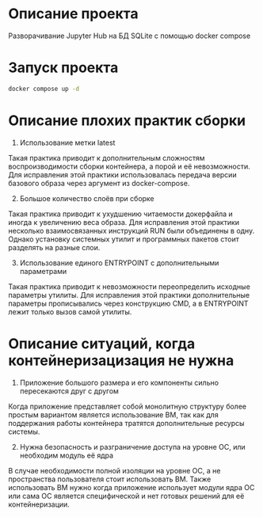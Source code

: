 # Описание проекта

Разворачивание Jupyter Hub на БД SQLite с помощью docker compose

# Запуск проекта

```bash
docker compose up -d
```

# Описание плохих практик сборки

1) Использование метки latest

Такая практика приводит к дополнительным сложностям воспроизводимости сборки контейнера, а порой и её невозможности. Для исправления этой практики использовалась передача версии базового образа через аргумент из docker-compose.

2) Большое количество слоёв при сборке

Такая практика приводит к ухудшению читаемости докерфайла и иногда к увеличению веса образа. Для исправления этой практики несколько взаимосвязанных инструкций RUN были объединены в одну. Однако установку системных утилит и программных пакетов стоит разделять на разные слои.

3) Использование единого ENTRYPOINT с дополнительными параметрами

Такая практика приводит к невозможности переопределить исходные параметры утилиты. Для исправления этой практики дополнительные параметры прописывались через конструкцию CMD, а в ENTRYPOINT лежит только вызов самой утилиты.

# Описание ситуаций, когда контейнеризацизация не нужна

1) Приложение большого размера и его компоненты сильно пересекаются друг с другом

Когда приложение представляет собой монолитную структуру более простым вариантом является использование ВМ, так как для поддержания работы контейнера тратятся дополнительные ресурсы системы.

2) Нужна безопасность и разграничение доступа на уровне ОС, или необходим модуль её ядра

В случае необходимости полной изоляции на уровне ОС, а не пространства пользователя стоит использовать ВМ. Также использовать ВМ нужно когда приложение использует модули ядра ОС или сама ОС является специфической и нет готовых решений для её контейнеризации.
